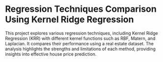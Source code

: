# Regression Techniques Comparison Using Kernel Ridge Regression
 This project explores various regression techniques, including Kernel Ridge Regression (KRR) with different kernel functions such as RBF, Matern, and Laplacian. It compares their performance using a real estate dataset. The analysis highlights the strengths and limitations of each method, providing insights into effective house price prediction.
